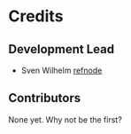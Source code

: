 # Credits

## Development Lead

* Sven Wilhelm [refnode](https://github.com/refnode)

## Contributors

None yet. Why not be the first?
